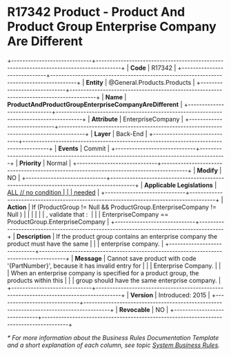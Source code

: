 ﻿---
erp.type: business-rule
erp.entity: General.Products.Products
---

# R17342 Product - Product And Product Group Enterprise Company Are Different
+-----------------------------+---------------------------------------------------------------------------------------+
| **Code**                    | R17342                                                                                |
+-----------------------------+---------------------------------------------------------------------------------------+
| **Entity**                  | @General.Products.Products                                                            |
+-----------------------------+---------------------------------------------------------------------------------------+
| **Name**                    | **ProductAndProductGroupEnterpriseCompanyAreDifferent**                               |
+-----------------------------+---------------------------------------------------------------------------------------+
| **Attribute**               | EnterpriseCompany                                                                     |
+-----------------------------+---------------------------------------------------------------------------------------+
| **Layer**                   | Back-End                                                                              |
+-----------------------------+---------------------------------------------------------------------------------------+
| **Events**                  | Commit                                                                                |
+-----------------------------+---------------------------------------------------------------------------------------+
| **Priority**                | Normal                                                                                |
+-----------------------------+---------------------------------------------------------------------------------------+
| **Modify**                  | NO                                                                                    |
+-----------------------------+---------------------------------------------------------------------------------------+
| **Applicable Legislations** | [ALL // no condition                                                                  |
|                             | needed](xref:applicable-legislations)                                                 |
+-----------------------------+---------------------------------------------------------------------------------------+
| **Action**                  | If (ProductGroup != Null && ProductGroup.EnterpriseCompany != Null )                  |
|                             |                                                                                       |
|                             | , validate that :                                                                     |
|                             | EnterpriseCompany == ProductGroup.EnterpriseCompany                                   |
+-----------------------------+---------------------------------------------------------------------------------------+
| **Description**             | If the product group contains an enterprise company the product must have the same    |
|                             | enterprise company.                                                                   |
+-----------------------------+---------------------------------------------------------------------------------------+
| **Message**                 | Cannot save product with code \'{PartNumber}\', because it has invalid entry for      |
|                             | Enterprise Company.                                                                   |
|                             | When an enterprise company is specified for a product group, the products within this |
|                             | group should have the same enterprise company.                                        |
+-----------------------------+---------------------------------------------------------------------------------------+
| **Version**                 | Introduced: 2015                                                                      |
+-----------------------------+---------------------------------------------------------------------------------------+
| **Revocable**               | NO                                                                                    |
+-----------------------------+---------------------------------------------------------------------------------------+

*\* For more information about the Business Rules Documentation Template and a short explanation of each column, see
topic [System Business Rules](../templates/template-description-system-business-rules.md).*
